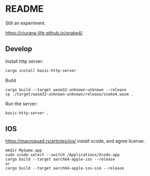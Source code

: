 # README

Still an experiment.

https://ciurana-life.github.io/snake4/


## Develop
Install http server:
```bash
cargo install basic-http-server
```

Build
```
cargo build --target wasm32-unknown-unknown --release
cp ./target/wasm32-unknown-unknown/release/snake4.wasm .
```

Run the server:
```bash
basic-http-server .
```


## IOS
https://macroquad.rs/articles/ios/
install xcode, and agree license.
```
mkdir MyGame.app
sudo xcode-select --switch /Applications/Xcode.app
cargo build --target aarch64-apple-ios --release
or
cargo build --target aarch64-apple-ios-sim --release
```
